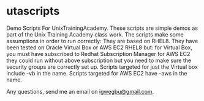 # utascripts

Demo Scripts For UnixTrainingAcademy.
These scripts are simple demos as part of the Unix Training Academy class work.
The scripts make some assumptions in order to run correctly:
They are based on RHEL8.
They have been tested on Oracle Virtual Box or AWS EC2 RHEL8 but:
for Virtual Box, you must have subscribed to Redhat Subscription Manager
for AWS EC2 they could run without above subscription but you need to make sure the security groups are correctly set up.
Scripts targeted for just the Virtual box include -vb in the name.
Scripts targeted for AWS EC2 have -aws in the name.

Any questions, send me an email on igwegbu@gmail.com.
